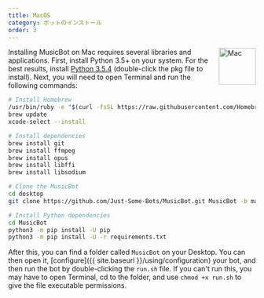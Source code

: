 ```yaml
---
title: MacOS
category: ボットのインストール
order: 3
---
```


<img class="doc-img" src="{{ site.baseurl }}/images/mac.png" alt="Mac" style="width: 75px; float: right;"/>

Installing MusicBot on Mac requires several libraries and applications. First, install Python 3.5+ on your system. For the best results, install [Python 3.5.4](https://www.python.org/ftp/python/3.5.4/python-3.5.4-macosx10.6.pkg) (double-click the pkg file to install). Next, you will need to open Terminal and run the following commands:

```bash
# Install Homebrew
/usr/bin/ruby -e "$(curl -fsSL https://raw.githubusercontent.com/Homebrew/install/master/install)"
brew update
xcode-select --install

# Install dependencies
brew install git
brew install ffmpeg
brew install opus
brew install libffi
brew install libsodium

# Clone the MusicBot
cd desktop
git clone https://github.com/Just-Some-Bots/MusicBot.git MusicBot -b master 

# Install Python dependencies
cd MusicBot
python3 -m pip install -U pip
python3 -m pip install -U -r requirements.txt
```

After this, you can find a folder called `MusicBot` on your Desktop. You can then open it, [configure]({{ site.baseurl }}/using/configuration) your bot, and then run the bot by double-clicking the `run.sh` file. If you can't run this, you may have to open Terminal, cd to the folder, and use `chmod +x run.sh` to give the file executable permissions.
